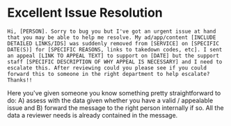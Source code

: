 # Excellent Issue Resolution

```
Hi, [PERSON]. Sorry to bug you but I've got an urgent issue at hand
that you may be able to help me resolve. My ad/app/content [INCLUDE
DETAILED LINKS/IDS] was suddenly removed from [SERVICE] on [SPECIFIC
DATE(S)] for [SPECIFIC REASONS, links to takedown codes, etc]. I sent
an appeal [LINK TO APPEAL TEXT] to support on [DATE] but the support
staff [SPECIFIC DESCRIPTION OF WHY APPEAL IS NECESSARY] and I need to
escalate this. After reviewing could you please see if you could
forward this to someone in the right department to help escalate?
Thanks!!
```

Here you've given someone you know something pretty straightforward to
do: A) assess with the data given whether you have a valid /
appealable issue and B) forward the message to the right person
internally if so. All the data a reviewer needs is already contained
in the message.